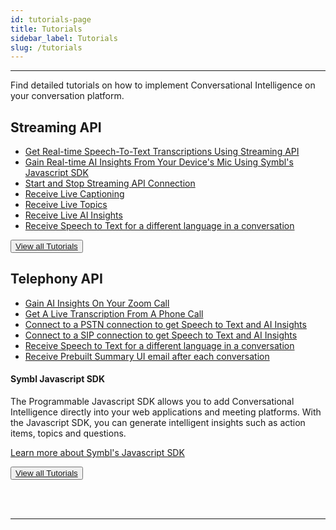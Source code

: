 ```yaml
---
id: tutorials-page
title: Tutorials
sidebar_label: Tutorials
slug: /tutorials
---
```


---
Find detailed tutorials on how to implement Conversational Intelligence on your conversation platform. 

## Streaming API

* [Get Real-time Speech-To-Text Transcriptions Using Streaming API](/docs/streamingapi/tutorials/receive-ai-insights-from-your-web-browser)
* [Gain Real-time AI Insights From Your Device's Mic Using Symbl's Javascript SDK](/docs/javascript-sdk/tutorials/receive-ai-insights-from-your-computer)
* [Start and Stop Streaming API Connection](/docs/streamingapi/code-snippets/start-and-stop-connection)
* [Receive Live Captioning](/docs/streamingapi/code-snippets/receive-live-captioning)
* [Receive Live Topics](/docs/streamingapi/code-snippets/receive-live-topics)
* [Receive Live AI Insights](/docs/streamingapi/code-snippets/receive-ai-insights)
* [Receive Speech to Text for a different language in a conversation](/docs/streamingapi/code-snippets/receive-speech-to-text-for-different-languages)
 
<button class="button button1"><a href="/docs/javascript-sdk/introduction">View all Tutorials</a></button><br/>

## Telephony API


* [Gain AI Insights On Your Zoom Call](/docs/telephony/tutorials/connect-to-zoom)
* [Get A Live Transcription From A Phone Call](/docs/telephony/tutorials/connect-to-phone-call)
* [Connect to a PSTN connection to get Speech to Text and AI Insights](/docs/telephony/code-snippets/connect-to-pstn)
* [Connect to a SIP connection to get Speech to Text and AI Insights](/docs/telephony/code-snippets/connect-to-sip)
* [Receive Speech to Text for a different language in a conversation](/docs/telephony/code-snippets/receive-speech-to-text-for-a-different-language)
* [Receive Prebuilt Summary UI email after each conversation](/docs/telephony/code-snippets/receive-prebuilt-ui-email-after-conversation)


#### Symbl Javascript SDK

The Programmable Javascript SDK allows you to add Conversational Intelligence directly into your web applications and meeting platforms. With the Javascript SDK, you can generate intelligent insights such as action items, topics and questions.

[Learn more about Symbl's Javascript SDK](/docs/javascript-sdk/overview/introduction)

<button class="button button2"><a href="/docs/python-sdk/overview">View all Tutorials</a></button>

 &nbsp;  
 &nbsp; 

---
